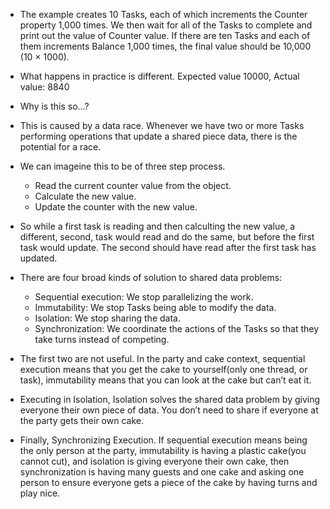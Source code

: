 - The example creates 10 Tasks, each of which increments the Counter property 1,000 times.
We then wait for all of the Tasks to complete and print out the value of Counter value. If there are ten Tasks and each
of them increments Balance 1,000 times, the final value should be 10,000 (10 × 1000).

- What happens in practice is different.
Expected value 10000, Actual value: 8840

- Why is this so...?

- This is caused by a data race. Whenever we have two or more Tasks performing operations that update a shared piece data, there is the potential for a race.

- We can imageine this to be of three step process.
  - Read the current counter value from the object.
  - Calculate the new value.
  - Update the counter with the new value.

- So while a first task is reading and then calculting the new value, a different, second, task would read and do the same, but before the first task would update. The second should have read after the first task has updated. 

- There are four broad kinds of solution to shared data problems:
  - Sequential execution: We stop parallelizing the work.
  - Immutability: We stop Tasks being able to modify the data. 
  - Isolation: We stop sharing the data.
  - Synchronization: We coordinate the actions of the Tasks so that they take turns instead of competing.

- The first two are not useful. In the party and cake context, sequential execution means that you get the cake to
yourself(only one thread, or task), immutability means that you can look at the cake but can’t eat it.

- Executing in Isolation, Isolation solves the shared data problem by giving everyone their own piece of data. You don’t need to
share if everyone at the party gets their own cake.

- Finally, Synchronizing Execution. If sequential execution means being the only person at the party, immutability is having a plastic cake(you cannot cut), and isolation is giving everyone their own cake, then synchronization is having many guests and one cake and asking one person to ensure everyone gets a piece of the cake by having turns and play nice.